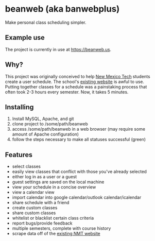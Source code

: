 beanweb (aka banwebplus)
==========

Make personal class scheduling simpler.

## Example use
The project is currently in use at https://beanweb.us.

## Why?
This project was originally conceived to help [New Mexico Tech](http://www.nmt.edu/) students create a user schedule.
The school's [existing website](https://banweb7.nmt.edu/pls/PROD/hwzkcrof.p_uncgslctcrsoff) is awful to use. Putting together
classes for a schedule was a painstaking process that often took 2-3 hours every semester. Now, it takes 5 minutes.

## Installing
1. Install MySQL, Apache, and git
2. clone project to /some/path/beanweb
3. access /some/path/beanweb in a web browser (may require some amount of Apache configuration)
4. follow the steps necessary to make all statuses successful (green)

## Features
* select classes
* easily view classes that conflict with those you've already selected
* either log in as a user or a guest
* guest settings are saved on the local machine
* view your schedule in a concise overview
* view a calendar view
* import calendar into google calendar/outlook calendar/icalendar
* share schedule with a friend
* create custom classes
* share custom classes
* whitelist or blacklist certain class criteria
* report bugs/provide feedback
* multiple semesters, complete with course history
* scrape data off of the [existing NMT website](https://banweb7.nmt.edu/pls/PROD/hwzkcrof.p_uncgslctcrsoff)
